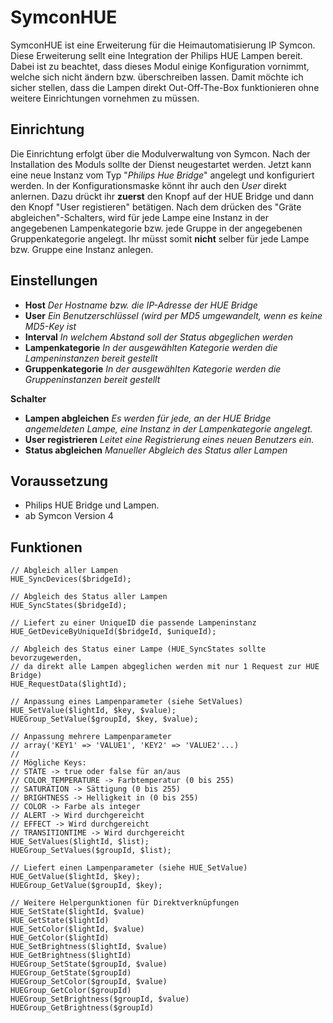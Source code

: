 # SymconHUE

SymconHUE ist eine Erweiterung für die Heimautomatisierung IP Symcon. Diese Erweiterung sellt eine Integration der Philips HUE Lampen bereit. Dabei ist zu beachtet, dass dieses Modul einige Konfiguration vornimmt, welche sich nicht ändern bzw. überschreiben lassen. Damit möchte ich sicher stellen, dass die Lampen direkt Out-Off-The-Box funktionieren ohne weitere Einrichtungen vornehmen zu müssen.

## Einrichtung

Die Einrichtung erfolgt über die Modulverwaltung von Symcon. Nach der Installation des Moduls sollte der Dienst neugestartet werden. Jetzt kann eine neue Instanz vom Typ "_Philips Hue Bridge_" angelegt und konfiguriert werden. In der Konfigurationsmaske könnt ihr auch den _User_ direkt anlernen. Dazu drückt ihr **zuerst** den Knopf auf der HUE Bridge und dann den Knopf "User registieren" betätigen. Nach dem drücken des "Gräte abgleichen"-Schalters, wird für jede Lampe eine Instanz in der angegebenen Lampenkategorie bzw. jede Gruppe in der angegebenen Gruppenkategorie angelegt. Ihr müsst somit **nicht** selber für jede Lampe bzw. Gruppe eine Instanz anlegen.

## Einstellungen

* **Host**  _Der Hostname bzw. die IP-Adresse der HUE Bridge_
* **User**  _Ein Benutzerschlüssel (wird per MD5 umgewandelt, wenn es keine MD5-Key ist_
* **Interval**  _In welchem Abstand soll der Status abgeglichen werden_
* **Lampenkategorie**  _In der ausgewählten Kategorie werden die Lampeninstanzen bereit gestellt_
* **Gruppenkategorie**  _In der ausgewählten Kategorie werden die Gruppeninstanzen bereit gestellt_

**Schalter**

* **Lampen abgleichen** _Es werden für jede, an der HUE Bridge angemeldeten Lampe, eine Instanz in der Lampenkategorie angelegt._
* **User registrieren** _Leitet eine Registrierung eines neuen Benutzers ein._
* **Status abgleichen** _Manueller Abgleich des Status aller Lampen_

## Voraussetzung

* Philips HUE Bridge und Lampen.
* ab Symcon Version 4

## Funktionen

	// Abgleich aller Lampen
	HUE_SyncDevices($bridgeId);

	// Abgleich des Status aller Lampen
	HUE_SyncStates($bridgeId);

	// Liefert zu einer UniqueID die passende Lampeninstanz
	HUE_GetDeviceByUniqueId($bridgeId, $uniqueId);

	// Abgleich des Status einer Lampe (HUE_SyncStates sollte bevorzugewerden,
	// da direkt alle Lampen abgeglichen werden mit nur 1 Request zur HUE Bridge)
	HUE_RequestData($lightId);

	// Anpassung eines Lampenparameter (siehe SetValues)
	HUE_SetValue($lightId, $key, $value);
	HUEGroup_SetValue($groupId, $key, $value);

	// Anpassung mehrere Lampenparameter
	// array('KEY1' => 'VALUE1', 'KEY2' => 'VALUE2'...)
	//
	// Mögliche Keys:
	// STATE -> true oder false für an/aus
	// COLOR_TEMPERATURE -> Farbtemperatur (0 bis 255)
	// SATURATION -> Sättigung (0 bis 255)
	// BRIGHTNESS -> Helligkeit in (0 bis 255)
	// COLOR -> Farbe als integer
	// ALERT -> Wird durchgereicht
	// EFFECT -> Wird durchgereicht
	// TRANSITIONTIME -> Wird durchgereicht
	HUE_SetValues($lightId, $list);
	HUEGroup_SetValues($groupId, $list);

	// Liefert einen Lampenparameter (siehe HUE_SetValue)
	HUE_GetValue($lightId, $key);
	HUEGroup_GetValue($groupId, $key);
	
	// Weitere Helpergunktionen für Direktverknüpfungen
	HUE_SetState($lightId, $value)
	HUE_GetState($lightId)
	HUE_SetColor($lightId, $value)
	HUE_GetColor($lightId)
	HUE_SetBrightness($lightId, $value)
	HUE_GetBrightness($lightId)
	HUEGroup_SetState($groupId, $value)
	HUEGroup_GetState($groupId)
	HUEGroup_SetColor($groupId, $value)
	HUEGroup_GetColor($groupId)
	HUEGroup_SetBrightness($groupId, $value)
	HUEGroup_GetBrightness($groupId)
